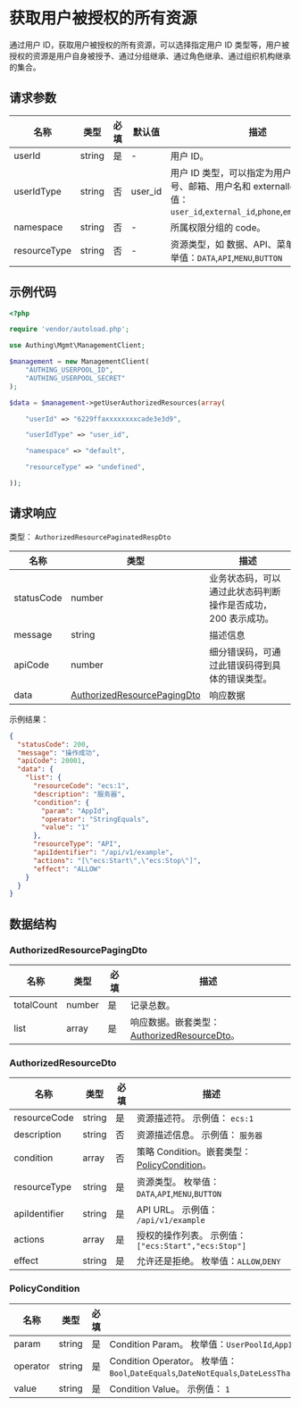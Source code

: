 # 获取用户被授权的所有资源

<!--
  警告⚠️：
  不要直接修改该文档，
  https://github.com/Authing/authing-docs-factory
  使用该项目进行生成
-->

<LastUpdated />

通过用户 ID，获取用户被授权的所有资源，可以选择指定用户 ID 类型等，用户被授权的资源是用户自身被授予、通过分组继承、通过角色继承、通过组织机构继承的集合。

## 请求参数

| 名称         | 类型   | 必填 | 默认值  | 描述                                                                                                                              | 示例值                     |
| ------------ | ------ | ---- | ------- | --------------------------------------------------------------------------------------------------------------------------------- | -------------------------- |
| userId       | string | 是   | -       | 用户 ID。                                                                                                                         | `6229ffaxxxxxxxxcade3e3d9` |
| userIdType   | string | 否   | user_id | 用户 ID 类型，可以指定为用户 ID、手机号、邮箱、用户名和 externalId。。 枚举值：`user_id`,`external_id`,`phone`,`email`,`username` | `user_id`                  |
| namespace    | string | 否   | -       | 所属权限分组的 code。                                                                                                             | `default`                  |
| resourceType | string | 否   | -       | 资源类型，如 数据、API、菜单、按钮。 枚举值：`DATA`,`API`,`MENU`,`BUTTON`                                                         |                            |

## 示例代码

```php
<?php

require 'vendor/autoload.php';

use Authing\Mgmt\ManagementClient;

$management = new ManagementClient(
    "AUTHING_USERPOOL_ID",
    "AUTHING_USERPOOL_SECRET"
);

$data = $management->getUserAuthorizedResources(array(

    "userId" => "6229ffaxxxxxxxxcade3e3d9",

    "userIdType" => "user_id",

    "namespace" => "default",

    "resourceType" => "undefined",

));
```

## 请求响应

类型： `AuthorizedResourcePaginatedRespDto`

| 名称       | 类型                                                                   | 描述                                                         |
| ---------- | ---------------------------------------------------------------------- | ------------------------------------------------------------ |
| statusCode | number                                                                 | 业务状态码，可以通过此状态码判断操作是否成功，200 表示成功。 |
| message    | string                                                                 | 描述信息                                                     |
| apiCode    | number                                                                 | 细分错误码，可通过此错误码得到具体的错误类型。               |
| data       | <a href="#AuthorizedResourcePagingDto">AuthorizedResourcePagingDto</a> | 响应数据                                                     |

示例结果：

```json
{
  "statusCode": 200,
  "message": "操作成功",
  "apiCode": 20001,
  "data": {
    "list": {
      "resourceCode": "ecs:1",
      "description": "服务器",
      "condition": {
        "param": "AppId",
        "operator": "StringEquals",
        "value": "1"
      },
      "resourceType": "API",
      "apiIdentifier": "/api/v1/example",
      "actions": "[\"ecs:Start\",\"ecs:Stop\"]",
      "effect": "ALLOW"
    }
  }
}
```

## 数据结构

### <a id="AuthorizedResourcePagingDto"></a> AuthorizedResourcePagingDto

| 名称       | 类型   | 必填 | 描述                                                                             |
| ---------- | ------ | ---- | -------------------------------------------------------------------------------- |
| totalCount | number | 是   | 记录总数。                                                                       |
| list       | array  | 是   | 响应数据。嵌套类型：<a href="#AuthorizedResourceDto">AuthorizedResourceDto</a>。 |

### <a id="AuthorizedResourceDto"></a> AuthorizedResourceDto

| 名称          | 类型   | 必填 | 描述                                                                       |
| ------------- | ------ | ---- | -------------------------------------------------------------------------- |
| resourceCode  | string | 是   | 资源描述符。 示例值： `ecs:1`                                              |
| description   | string | 否   | 资源描述信息。 示例值： `服务器`                                           |
| condition     | array  | 否   | 策略 Condition。嵌套类型：<a href="#PolicyCondition">PolicyCondition</a>。 |
| resourceType  | string | 是   | 资源类型。 枚举值：`DATA`,`API`,`MENU`,`BUTTON`                            |
| apiIdentifier | string | 是   | API URL。 示例值： `/api/v1/example`                                       |
| actions       | array  | 是   | 授权的操作列表。 示例值： `["ecs:Start","ecs:Stop"]`                       |
| effect        | string | 是   | 允许还是拒绝。 枚举值：`ALLOW`,`DENY`                                      |

### <a id="PolicyCondition"></a> PolicyCondition

| 名称     | 类型   | 必填 | 描述                                                                                                                                                                                                                                                                                                                                                                                                                                     |
| -------- | ------ | ---- | ---------------------------------------------------------------------------------------------------------------------------------------------------------------------------------------------------------------------------------------------------------------------------------------------------------------------------------------------------------------------------------------------------------------------------------------- |
| param    | string | 是   | Condition Param。 枚举值：`UserPoolId`,`AppId`,`RequestFrom`,`UserId`,`UserArn`,`CurrentTime`,`EpochTime`,`SourceIp`,`User`,`MultiFactorAuthPresent`,`MultiFactorAuthAge`,`UserAgent`,`Referer`,`Device`,`OS`,`Country`,`Province`,`City`,`DeviceChanged`,`DeviceUntrusted`,`ProxyUntrusted`,`LoggedInApps`,`Namespace`                                                                                                                  |
| operator | string | 是   | Condition Operator。 枚举值：`Bool`,`DateEquals`,`DateNotEquals`,`DateLessThan`,`DateLessThanEquals`,`DateGreaterThan`,`DateGreaterThanEquals`,`IpAddress`,`NotIpAddress`,`NumericEquals`,`NumericNotEquals`,`NumericLessThan`,`NumericLessThanEquals`,`NumericGreaterThan`,`NumericGreaterThanEquals`,`StringEquals`,`StringNotEquals`,`StringEqualsIgnoreCase`,`StringNotEqualsIgnoreCase`,`StringLike`,`StringNotLike`,`ListContains` |
| value    | string | 是   | Condition Value。 示例值： `1`                                                                                                                                                                                                                                                                                                                                                                                                           |
